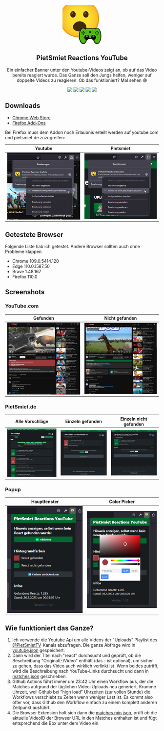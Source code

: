 <div align="center" width="100%">
    <img src="extension/icons/128.png" width="128" />
</div>

<div align="center" width="100%">
    <h2>PietSmiet Reactions YouTube</h2>
    <p>Ein einfacher Banner unter den Youtube-Videos zeigt an, ob auf das Video bereits reagiert wurde. Das Ganze soll den Jungs helfen, weniger auf doppelte Videos zu reagieren. Ob das funktioniert? Mal sehen 😅</p>
    <a target="_blank" href="https://chrome.google.com/webstore/detail/pietsmiet-reactions/cmeffgcdjkledgkgonnfjpnlfelpfbkf"><img src="https://img.shields.io/chrome-web-store/v/cmeffgcdjkledgkgonnfjpnlfelpfbkf" /></a>
    <a target="_blank" href="https://addons.mozilla.org/de/firefox/addon/pietsmiet-reactions-youtube/"><img src="https://img.shields.io/amo/v/pietsmiet-reactions-youtube" /></a>
    <a target="_blank" href="https://github.com/seriousm4x/pietsmiet-reaction-extension/commits/main"><img src="https://img.shields.io/github/last-commit/seriousm4x/pietsmiet-reaction-extension" /></a>
    <a target="_blank" href="https://github.com/seriousm4x/pietsmiet-reaction-extension/actions"><img src="https://github.com/seriousm4x/pietsmiet-reaction-extension/actions/workflows/update.yml/badge.svg" /></a>
    <a target="_blank" href="https://github.com/seriousm4x/pietsmiet-reaction-extension/blob/main/LICENSE"><img src="https://img.shields.io/github/license/seriousm4x/pietsmiet-reaction-extension" /></a>
</div>

## **Downloads**

- [Chrome Web Store](https://chrome.google.com/webstore/detail/pietsmiet-reactions/cmeffgcdjkledgkgonnfjpnlfelpfbkf)
- [Firefox Add-Ons](https://addons.mozilla.org/de/firefox/addon/pietsmiet-reactions-youtube/)

Bei Firefox muss dem Addon noch Erlaubnis erteilt werden auf youtube.com und pietsmiet.de zuzugreifen:

| Youtube                                                                                                                                    | Pietsmiet                                                                                                                                      |
| ------------------------------------------------------------------------------------------------------------------------------------------ | ---------------------------------------------------------------------------------------------------------------------------------------------- |
| [![](./assets/allow-youtube.png)](https://raw.githubusercontent.com/seriousm4x/pietsmiet-reaction-extension/main/assets/allow-youtube.png) | [![](./assets/allow-pietsmiet.png)](https://raw.githubusercontent.com/seriousm4x/pietsmiet-reaction-extension/main/assets/allow-pietsmiet.png) |

## **Getestete Browser**

Folgende Liste hab ich getestet. Andere Browser sollten auch ohne Probleme klappen

- Chrome 109.0.5414.120
- Edge 110.0.1587.50
- Brave 1.48.167
- Firefox 110.0

## **Screenshots**

### **YouTube.com**

| Gefunden                                                                                                                        | Nicht gefunden                                                                                                                        |
| ------------------------------------------------------------------------------------------------------------------------------- | ------------------------------------------------------------------------------------------------------------------------------------- |
| [![](./assets/youtube-found.png)](https://github.com/seriousm4x/pietsmiet-reaction-extension/raw/main/assets/youtube-found.png) | [![](./assets/youtube-notfound.png)](https://github.com/seriousm4x/pietsmiet-reaction-extension/raw/main/assets/youtube-notfound.png) |

### **PietSmiet.de**

| Alle Vorschläge                                                                                                                                         | Einzeln gefunden                                                                                                                                                          | Einzeln nicht gefunden                                                                                                                                                          |
| ------------------------------------------------------------------------------------------------------------------------------------------------------- | ------------------------------------------------------------------------------------------------------------------------------------------------------------------------- | ------------------------------------------------------------------------------------------------------------------------------------------------------------------------------- |
| [![](./assets/pietsmiet-all-suggestions.png)](https://github.com/seriousm4x/pietsmiet-reaction-extension/raw/main/assets/pietsmiet-all-suggestions.png) | [![](./assets/pietsmiet-single-suggestions-found.png)](https://github.com/seriousm4x/pietsmiet-reaction-extension/raw/main/assets/pietsmiet-single-suggestions-found.png) | [![](./assets/pietsmiet-single-suggestions-notfound.png)](https://github.com/seriousm4x/pietsmiet-reaction-extension/raw/main/assets/pietsmiet-single-suggestions-notfound.png) |

### **Popup**

| Hauptfenster                                                                                                    | Color Picker                                                                                                                |
| --------------------------------------------------------------------------------------------------------------- | --------------------------------------------------------------------------------------------------------------------------- |
| [![](./assets/popup.png)](https://github.com/seriousm4x/pietsmiet-reaction-extension/raw/main/assets/popup.png) | [![](./assets/popup-pickr.png)](https://github.com/seriousm4x/pietsmiet-reaction-extension/raw/main/assets/popup-pickr.png) |

## **Wie funktioniert das Ganze?**

1. Ich verwende die Youtube Api um alle Videos der "Uploads" Playlist des [@PietSmietTV](https://www.youtube.com/@PietSmietTV)-Kanals abzufragen. Die ganze Abfrage wird in [youtube.json](./data/youtube.json) gespeichert.
2. Dann wird der Titel nach "react" durchsucht und geprüft, ob die Beschreibung "Original(-)Video" enthält (das - ist optional), um sicher zu gehen, dass das Video auch wirklich verlinkt ist. Wenn beides zutrifft, wird die Beschreibung nach YouTube-Links durchsucht und dann in [matches.json](./data/matches.json) geschrieben.
3. Github Actions führt immer um 23:42 Uhr einen Workflow aus, der die Matches aufgrund der täglichen Video-Uploads neu generiert. Krumme Uhrzeit, weil Github bei "high load" Uhrzeiten (zur vollen Stunde) die Workflows verschiebt zu Zeiten wenn weniger Last ist. Es kommt also öfter vor, dass Github den Workflow einfach zu einem komplett anderen Zeitpunkt ausführt.
4. Die Browser Extension holt sich dann die [matches.min.json](./data/matches.min.json), prüft ob die aktuelle VideoID der Browser URL in den Matches enthalten ist und fügt entsprechend die Box unter dem Video ein.
